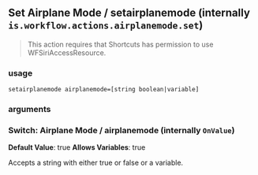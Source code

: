 
## Set Airplane Mode / setairplanemode (internally `is.workflow.actions.airplanemode.set`)


> This action requires that Shortcuts has permission to use WFSiriAccessResource.

### usage
`setairplanemode airplanemode=[string boolean|variable]`

### arguments
### Switch: Airplane Mode / airplanemode (internally `OnValue`)
**Default Value**: true
**Allows Variables**: true


Accepts a string with either true or false
or a variable.
